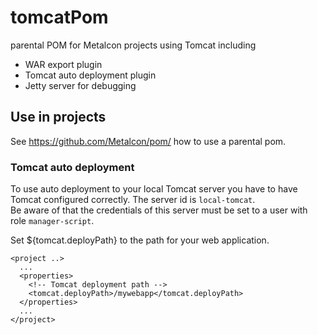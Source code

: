 # tomcatPom

parental POM for Metalcon projects using Tomcat including

* WAR export plugin
* Tomcat auto deployment plugin
* Jetty server for debugging

## Use in projects

See https://github.com/Metalcon/pom/ how to use a parental pom.

### Tomcat auto deployment

To use auto deployment to your local Tomcat server you have to have Tomcat configured correctly.
The server id is `local-tomcat`.  
Be aware of that the credentials of this server must be set to a user with role `manager-script`.

Set ${tomcat.deployPath} to the path for your web application.

    <project ..>
      ...
      <properties>
        <!-- Tomcat deployment path -->
        <tomcat.deployPath>/mywebapp</tomcat.deployPath>
      </properties>
      ...
    </project>
